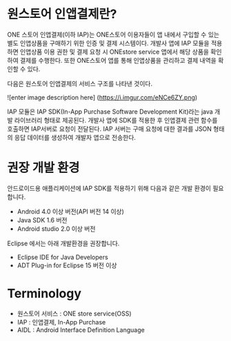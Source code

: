 # 원스토어 인앱결제란?

ONE 스토어 인앱결제(이하 IAP)는 ONE스토어 이용자들이 앱 내에서 구입할 수 있는 별도 인앱상품을 구매하기 위한 인증 및 결제 시스템이다. 개발사 앱에 IAP 모듈을 적용하면 인앱상품 이용 권한 및 결제 요청 시 ONEstore service 앱에서 해당 상품을 확인하여 결제를 수행한다. 또한 ONE스토어 앱를 통해 인앱상품을 관리하고 결제 내역을 확인할 수 있다.

다음은 원스토어 인앱결제의 서비스 구조를 나타낸 것이다.

![enter image description here]
(https://i.imgur.com/eNCe6ZY.png)

IAP 모듈은 IAP SDK(In-App Purchase Software Development Kit)라는 java 개발 라이브러리 형태로 제공된다. 개발사 앱에 SDK를 적용한 후 인앱결제 관련 함수를 호출하면 IAP서버로 요청이 전달된다. IAP 서버는 구매 요청에 대한 결과를 JSON 형태의 응답 데이터를 생성하여 개발자 앱으로 전송한다. 


# 권장 개발 환경

안드로이드용 애플리케이션에 IAP SDK를 적용하기 위해 다음과 같은 개발 환경이 필요합니다.

* Android 4.0 이상 버전(API 버전 14 이상)
* Java SDK 1.6 버전
* Android studio 2.0 이상 버전

Eclipse 에서는 아래 개발환경을 권장합니다.

* Eclipse IDE for Java Developers
* ADT Plug-in for Eclipse 15 버전 이상

# Terminology

* 원스토어 서비스 : ONE store service(OSS)
* IAP : 인앱결제, In-App Purchase
* AIDL : Android Interface Definition Language
